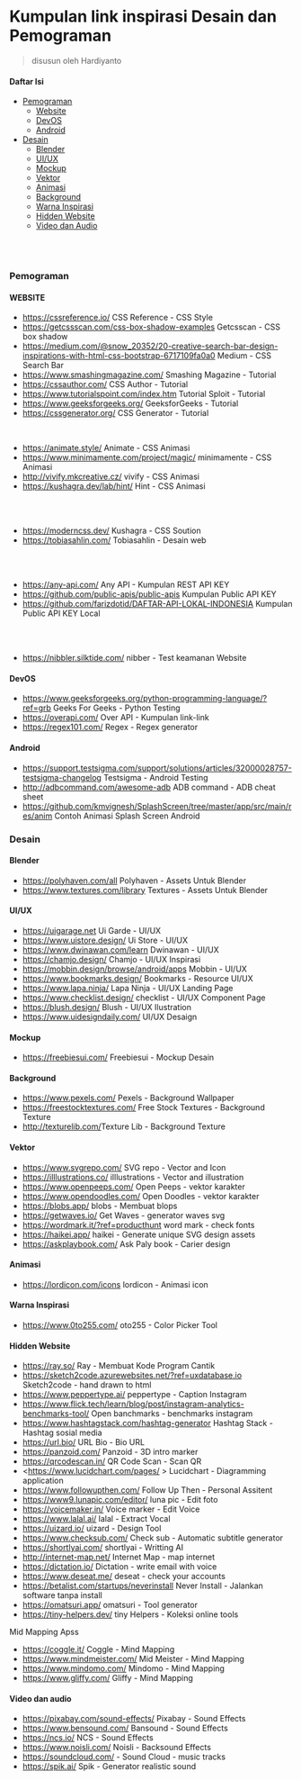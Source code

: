 # Kumpulan link inspirasi Desain dan Pemograman
> disusun oleh Hardiyanto

#### Daftar Isi

* [Pemograman](#pemograman)
    * [Website](#website)
    * [DevOS](#devos)
    * [Android](#android)
* [Desain](#desain)
    * [Blender](#blender)
    * [UI/UX](#uiux)
    * [Mockup](#mockup)
    * [Vektor](#vektor)
    * [Animasi](#animasi)
    * [Background](#background)
    * [Warna Inspirasi](#warna-inspirasi)
    * [Hidden Website](#hidden-website)
    * [Video dan Audio](#video-dan-audio)
<br>
</br>

### Pemograman
#### WEBSITE

- <https://cssreference.io/> CSS Reference - CSS Style
- <https://getcssscan.com/css-box-shadow-examples> Getcsscan - CSS box shadow
- <https://medium.com/@snow_20352/20-creative-search-bar-design-inspirations-with-html-css-bootstrap-6717109fa0a0> Medium - CSS Search Bar
- <https://www.smashingmagazine.com/> Smashing Magazine - Tutorial
- <https://cssauthor.com/> CSS Author - Tutorial
- <https://www.tutorialspoint.com/index.htm> Tutorial Sploit - Tutorial
- <https://www.geeksforgeeks.org/> GeeksforGeeks - Tutorial
- <https://cssgenerator.org/> CSS Generator - Tutorial

<br>

- <https://animate.style/> Animate - CSS Animasi
- <https://www.minimamente.com/project/magic/> minimamente - CSS Animasi
- <http://vivify.mkcreative.cz/> vivify - CSS Animasi
- <https://kushagra.dev/lab/hint/> Hint - CSS Animasi

<br>
</br>

- <https://moderncss.dev/> Kushagra - CSS Soution
- <https://tobiasahlin.com/> Tobiasahlin - Desain web

<br>
</br>

- <https://any-api.com/> Any API - Kumpulan REST API KEY
- <https://github.com/public-apis/public-apis> Kumpulan Public API KEY
- <https://github.com/farizdotid/DAFTAR-API-LOKAL-INDONESIA> Kumpulan Public API KEY Local

<br>
</br>

- <https://nibbler.silktide.com/> nibber - Test keamanan Website
#### DevOS 

- <https://www.geeksforgeeks.org/python-programming-language/?ref=grb> Geeks For Geeks - Python Testing
- <https://overapi.com/> Over API - Kumpulan link-link 
- <https://regex101.com/> Regex - Regex generator

#### Android

- <https://support.testsigma.com/support/solutions/articles/32000028757-testsigma-changelog> Testsigma - Android Testing
- <http://adbcommand.com/awesome-adb> ADB command - ADB cheat sheet
- <https://github.com/kmvignesh/SplashScreen/tree/master/app/src/main/res/anim> Contoh Animasi Splash Screen Android

### Desain
#### Blender

- <https://polyhaven.com/all> Polyhaven - Assets Untuk Blender
- <https://www.textures.com/library> Textures - Assets Untuk Blender

#### UI/UX

- <https://uigarage.net> Ui Garde - UI/UX
- <https://www.uistore.design/> Ui Store - UI/UX
- <https://www.dwinawan.com/learn> Dwinawan - UI/UX
- <https://chamjo.design/> Chamjo - UI/UX Inspirasi
- <https://mobbin.design/browse/android/apps> Mobbin - UI/UX
- <https://www.bookmarks.design/> Bookmarks - Resource UI/UX
- <https://www.lapa.ninja/> Lapa Ninja - UI/UX Landing Page
- <https://www.checklist.design/> checklist - UI/UX Component Page
- <https://blush.design/> Blush - UI/UX Ilustration
- <https://www.uidesigndaily.com/> UI/UX Desaign

#### Mockup
- <https://freebiesui.com/> Freebiesui - Mockup Desain

#### Background

- <https://www.pexels.com/> Pexels - Background Wallpaper
- <https://freestocktextures.com/> Free Stock Textures - Background Texture
- <http://texturelib.com/>Texture Lib - Background Texture

#### Vektor
- <https://www.svgrepo.com/> SVG repo - Vector and Icon
- <https://illlustrations.co/> illlustrations - Vector and illustration
- <https://www.openpeeps.com/> Open Peeps - vektor karakter 
- <https://www.opendoodles.com/> Open Doodles - vektor karakter
- <https://blobs.app/> blobs - Membuat blops
- <https://getwaves.io/> Get Waves - generator waves svg
- <https://wordmark.it/?ref=producthunt> word mark - check fonts 
- <https://haikei.app/> haikei - Generate unique SVG design assets
- <https://askplaybook.com/> Ask Paly book - Carier design

#### Animasi
- <https://lordicon.com/icons> lordicon - Animasi icon

#### Warna Inspirasi
- <https://www.0to255.com/> oto255 - Color Picker Tool

#### Hidden Website
- <https://ray.so/> Ray - Membuat Kode Program Cantik
- <https://sketch2code.azurewebsites.net/?ref=uxdatabase.io> Sketch2code - hand drawn to html
- <https://www.peppertype.ai/> peppertype - Caption Instagram
- <https://www.flick.tech/learn/blog/post/instagram-analytics-benchmarks-tool/> Open banchmarks - benchmarks instagram
- <https://www.hashtagstack.com/hashtag-generator> Hashtag Stack - Hashtag sosial media
- <https://url.bio/> URL Bio - Bio URL
- <https://panzoid.com/> Panzoid - 3D intro marker
- <https://qrcodescan.in/> QR Code Scan - Scan QR
- <https://www.lucidchart.com/pages/ > Lucidchart - Diagramming application
- <https://www.followupthen.com/> Follow Up Then - Personal Assitent
- <https://www9.lunapic.com/editor/> luna pic - Edit foto
- <https://voicemaker.in/> Voice marker - Edit Voice
- <https://www.lalal.ai/> lalal - Extract Vocal
- <https://uizard.io/> uizard - Design Tool
- <https://www.checksub.com/> Check sub - Automatic subtitle generator
- <https://shortlyai.com/> shortlyai - Writting AI
- <http://internet-map.net/> Internet Map - map internet
- <https://dictation.io/> Dictation - write email with voice
- <https://www.deseat.me/> deseat - check your accounts
- <https://betalist.com/startups/neverinstall> Never Install - Jalankan software tanpa install
- <https://omatsuri.app/> omatsuri - Tool generator
- <https://tiny-helpers.dev/> tiny Helpers - Koleksi online tools

Mid Mapping Apss
- <https://coggle.it/> Coggle - Mind Mapping
- <https://www.mindmeister.com/> Mid Meister - Mind Mapping
- <https://www.mindomo.com/> Mindomo - Mind Mapping
- <https://www.gliffy.com/> Gliffy - Mind Mapping

#### Video dan audio
- <https://pixabay.com/sound-effects/> Pixabay - Sound Effects
- <https://www.bensound.com/> Bansound - Sound Effects
- <https://ncs.io/> NCS - Sound Effects
- <https://www.noisli.com/> Noisli - Backsound Effects
- <https://soundcloud.com/> - Sound Cloud - music tracks
- <https://spik.ai/> Spik - Generator realistic sound

